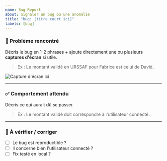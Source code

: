 ```yaml
---
name: Bug Report
about: Signaler un bug ou une anomalie
title: "bug: [titre court ici]"
labels: [bug]
---
```


### 🐞 Problème rencontré

Décris le bug en 1-2 phrases + ajoute directement une ou plusieurs **captures d'écran** si utile.

> Ex : Le montant validé en URSSAF pour Fabrice est celui de David.

![Capture d'écran ici](URL)

---

### ✅ Comportement attendu

Décris ce qui aurait dû se passer.

> Ex : Le montant validé doit correspondre à l'utilisateur connecté.

---

### 🧪 À vérifier / corriger

- [ ] Le bug est reproductible ?
- [ ] Il concerne bien l'utilisateur connecté ?
- [ ] Fix testé en local ?

